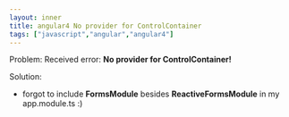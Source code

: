 ```yaml
---
layout: inner
title: angular4 No provider for ControlContainer
tags: ["javascript","angular","angular4"]
---
```

Problem: Received error: <b>No provider for ControlContainer!</b>

Solution:

* forgot to include <b>FormsModule</b> besides <b>ReactiveFormsModule</b> in my app.module.ts :)